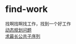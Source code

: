 # find-work
找啊找啊找工作，找到一个好工作  
[动态规划问题](https://www.cnblogs.com/wuyuegb2312/p/3281264.html#q1)  
[求最长公共子序列](http://www.cnblogs.com/xudong-bupt/archive/2013/03/15/2959039.html)  
